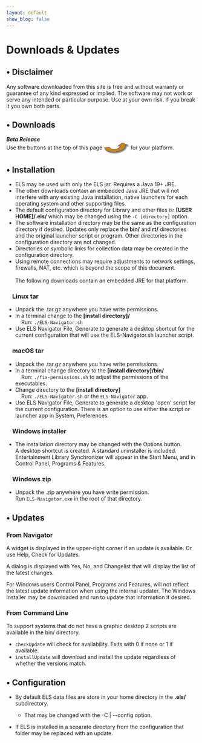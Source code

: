 ```yaml
---
layout: default
show_blog: false
---
```

# Downloads & Updates

## &bull; Disclaimer

Any software downloaded from this site is free and without warranty or guarantee of any
kind expressed or implied. The software may not work or serve any intended or particular
purpose. Use at your own risk. If you break it you own both parts.

## &bull; Downloads

_**Beta Release**_<br/>
Use the buttons at the top of this page <img style="vertical-align:middle" src="assets/images/swoop-up-arrow.png" border="0"/> for your platform.

## &bull; Installation

 * ELS may be used with only the ELS jar. Requires a Java 19+ JRE.
 * The other downloads contain an embedded Java JRE that will not interfere with any existing Java installation, native
   launchers for each operating system and other supporting files.
 * The default configuration directory for Library and other files is: **[USER HOME]/.els/** which may be changed
   using the `` -C [directory] `` option.
 * The software installation directory may be the same as the configuration directory if desired. Updates only
   replace the **bin/** and **rt/** directories and the original launcher script or program. Other directories
   in the configuration directory are not changed.
 * Directories or symbolic links for collection data may be created in the
   configuration directory. 
 * Using remote connections may require adjustments to network settings, firewalls, NAT, etc.
   which is beyond the scope of this document.
 <br/><br/>
 The following downloads contain an embedded JRE for that platform.

### &nbsp;&nbsp;&nbsp; Linux tar

 * Unpack the .tar.gz anywhere you have write permissions.<br/>
 * In a terminal change to the  **[install directory]/**<br/>
   &nbsp;&nbsp;&nbsp;&nbsp;Run: ``` ./ELS-Navigator.sh ```
* Use ELS Navigator File, Generate to generate a desktop shortcut for the current
  configuration that will use the ELS-Navigator.sh launcher script.

### &nbsp;&nbsp;&nbsp; macOS tar

 * Unpack the .tar.gz anywhere you have write permissions.<br/>
 * In a terminal change directory to the **[install directory]/bin/**<br/>
   &nbsp;&nbsp;&nbsp;&nbsp;Run: `` ./fix-permissions.sh `` to adjust the permissions
   of the executables.
 * Change directory to the **[install directory]**<br/>
   &nbsp;&nbsp;&nbsp;&nbsp;Run: ``` ./ELS-Navigator.sh ``` or the ``ELS-Navigator`` app.
 * Use ELS Navigator File, Generate to generate a desktop 'open' script for the
   current configuration. There is an option to use either the script or launcher app
   in System, Preferences.

### &nbsp;&nbsp;&nbsp; Windows installer

 * The installation directory may be changed with the Options button.<br/>
   A desktop shortcut is created. A standard uninstaller is included. Entertainment Library Synchronizer will
   appear in the Start Menu, and in Control Panel, Programs & Features.

### &nbsp;&nbsp;&nbsp; Windows zip

 * Unpack the .zip anywhere you have write permission.<br/>
   Run ``` ELS-Navigator.exe ``` in the root of that directory.


## &bull; Updates

### From Navigator

A widget is displayed in the upper-right corner if an update is available. Or use
Help, Check for Updates.

A dialog is displayed with Yes, No, and Changelist that will display the list of the latest changes.

For Windows users Control Panel, Programs and Features, will not reflect the latest update
information when using the internal updater. The Windows Installer may be
downloaded and run to update that information if desired.

### From Command Line

To support systems that do not have a graphic desktop 2 scripts are available in
the bin/ directory. 

 * ``checkUpdate`` will check for availability. Exits with 0 if none or 1 if available.
 * ``installUpdate`` will download and install the update regardless of whether the
   versions match.

## &bull; Configuration

 * By default ELS data files are store in your home directory in the **.els/** subdirectory.
   * That may be changed with the -C \| \--config option.
 

 * If ELS is installed in a separate directory from the configuration that folder may be replaced with an update.

<br/><br/>